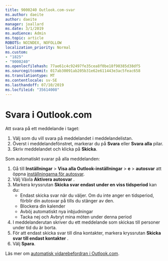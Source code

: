 ```yaml
---
title: 9000240 Outlook.com-svar
ms.author: daeite
author: daeite
manager: joallard
ms.date: 3/1/2019
ms.audience: Admin
ms.topic: article
ROBOTS: NOINDEX, NOFOLLOW
localization_priority: Normal
ms.custom:
- "1825"
- "9000240"
ms.openlocfilehash: 77ae61c4c92497fe35cea8f0be18f90385d38df5
ms.sourcegitcommit: 017ab30091ab205b31e62e611443e3ac5feac658
ms.translationtype: MT
ms.contentlocale: sv-SE
ms.lasthandoff: 07/10/2019
ms.locfileid: "35614008"
---
```

# <a name="replying-in-outlookcom"></a>Svara i Outlook.com

Att svara på ett meddelande i taget:

1. Välj som du vill svara på meddelandet i meddelandelistan.
2. Överst i meddelandefönstret, markerar du på **Svara** eller **Svara alla** pilar.
3. Skriv meddelandet och klicka på **Skicka**.

Som automatiskt svarar på alla meddelanden:

1. Gå till **Inställningar** > **Visa alla Outlook-inställningar** > **e** > **autosvar** att öppna [inställningarna för autosvar](https://outlook.live.com/mail/options/mail/automaticReplies).
2. Välj Växla **Aktivera autosvar** .
3. Markera kryssrutan **Skicka svar endast under en viss tidsperiod** kan du:
    - Endast skicka svar när du väljer. Om du inte anger en tidsperiod, förblir din autosvar på tills du stänger av den.
    - Blockera din kalender
    - Avböj automatiskt nya inbjudningar
    - Tacka nej och Avbryt mina möten under denna period
4. I meddelanderutan skriver du ett meddelande som skickas till personer under tid du är borta.
5. För att endast skicka svar till dina kontakter, markera kryssrutan **Skicka svar till endast kontakter** .
6. Välj **Spara**.

Läs mer om [automatisk vidarebefordran i Outlook.com](https://support.office.com/article/14614626-9855-48dc-a986-dec81d07b1a0?wt.mc_id=Office_Outlook_com_Alchemy).